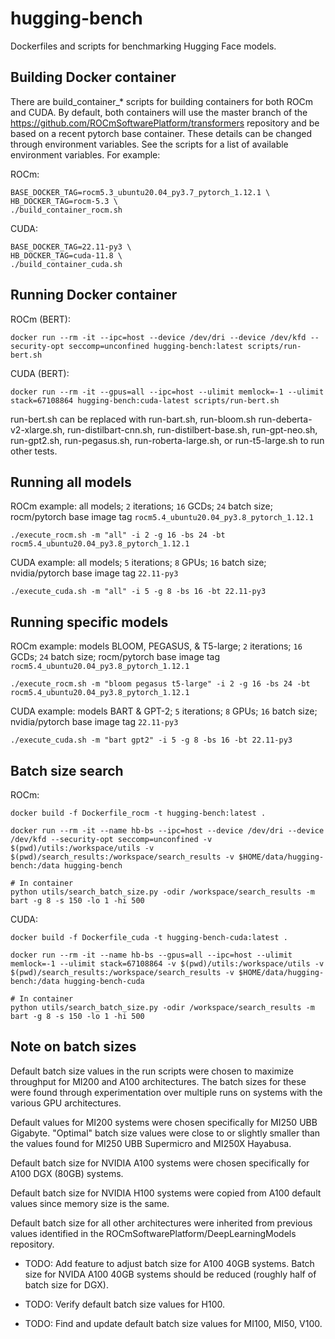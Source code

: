 # hugging-bench
Dockerfiles and scripts for benchmarking Hugging Face models.

## Building Docker container

There are build_container_* scripts for building containers for both ROCm and CUDA.  By default, both containers will use the master branch of the https://github.com/ROCmSoftwarePlatform/transformers repository and be based on a recent pytorch base container.  These details can be changed through environment variables.  See the scripts for a list of available environment variables.  For example:

ROCm:
```
BASE_DOCKER_TAG=rocm5.3_ubuntu20.04_py3.7_pytorch_1.12.1 \
HB_DOCKER_TAG=rocm-5.3 \
./build_container_rocm.sh
```

CUDA:
```
BASE_DOCKER_TAG=22.11-py3 \
HB_DOCKER_TAG=cuda-11.8 \
./build_container_cuda.sh
```

## Running Docker container

ROCm (BERT):
```
docker run --rm -it --ipc=host --device /dev/dri --device /dev/kfd --security-opt seccomp=unconfined hugging-bench:latest scripts/run-bert.sh
```

CUDA (BERT):
```
docker run --rm -it --gpus=all --ipc=host --ulimit memlock=-1 --ulimit stack=67108864 hugging-bench:cuda-latest scripts/run-bert.sh
```

run-bert.sh can be replaced with run-bart.sh, run-bloom.sh run-deberta-v2-xlarge.sh, run-distilbart-cnn.sh, run-distilbert-base.sh, run-gpt-neo.sh, run-gpt2.sh, run-pegasus.sh, run-roberta-large.sh, or run-t5-large.sh to run other tests.


## Running all models
ROCm example: all models; `2` iterations; `16` GCDs; `24` batch size; rocm/pytorch base image tag `rocm5.4_ubuntu20.04_py3.8_pytorch_1.12.1`
```
./execute_rocm.sh -m "all" -i 2 -g 16 -bs 24 -bt rocm5.4_ubuntu20.04_py3.8_pytorch_1.12.1
```

CUDA example: all models; `5` iterations; `8` GPUs; `16` batch size; nvidia/pytorch base image tag `22.11-py3`
```
./execute_cuda.sh -m "all" -i 5 -g 8 -bs 16 -bt 22.11-py3
```


## Running specific models
ROCm example: models BLOOM, PEGASUS, & T5-large; `2` iterations; `16` GCDs; `24` batch size; rocm/pytorch base image tag `rocm5.4_ubuntu20.04_py3.8_pytorch_1.12.1`
```
./execute_rocm.sh -m "bloom pegasus t5-large" -i 2 -g 16 -bs 24 -bt rocm5.4_ubuntu20.04_py3.8_pytorch_1.12.1
```

CUDA example: models BART & GPT-2; `5` iterations; `8` GPUs; `16` batch size; nvidia/pytorch base image tag `22.11-py3`
```
./execute_cuda.sh -m "bart gpt2" -i 5 -g 8 -bs 16 -bt 22.11-py3
```


## Batch size search
ROCm:
```
docker build -f Dockerfile_rocm -t hugging-bench:latest .

docker run --rm -it --name hb-bs --ipc=host --device /dev/dri --device /dev/kfd --security-opt seccomp=unconfined -v $(pwd)/utils:/workspace/utils -v $(pwd)/search_results:/workspace/search_results -v $HOME/data/hugging-bench:/data hugging-bench

# In container
python utils/search_batch_size.py -odir /workspace/search_results -m bart -g 8 -s 150 -lo 1 -hi 500 
```

CUDA:
```
docker build -f Dockerfile_cuda -t hugging-bench-cuda:latest .

docker run --rm -it --name hb-bs --gpus=all --ipc=host --ulimit memlock=-1 --ulimit stack=67108864 -v $(pwd)/utils:/workspace/utils -v $(pwd)/search_results:/workspace/search_results -v $HOME/data/hugging-bench:/data hugging-bench-cuda

# In container
python utils/search_batch_size.py -odir /workspace/search_results -m bart -g 8 -s 150 -lo 1 -hi 500 
```



## Note on batch sizes
Default batch size values in the run scripts were chosen to maximize throughput for MI200 and A100 architectures.  The batch sizes for these were found through experimentation over multiple runs on systems with the various GPU architectures.

Default values for MI200 systems were chosen specifically for MI250 UBB Gigabyte.  "Optimal" batch size values were close to or slightly smaller than the values found for MI250 UBB Supermicro and MI250X Hayabusa.

Default batch size for NVIDIA A100 systems were chosen specifically for A100 DGX (80GB) systems.

Default batch size for NVIDIA H100 systems were copied from A100 default values since memory size is the same.

Default batch size for all other architectures were inherited from previous values identified in the ROCmSoftwarePlatform/DeepLearningModels repository.

- TODO: Add feature to adjust batch size for A100 40GB systems.  Batch size for NVIDA A100 40GB systems should be reduced (roughly half of batch size for DGX).

- TODO: Verify default batch size values for H100.

- TODO: Find and update default batch size values for MI100, MI50, V100.